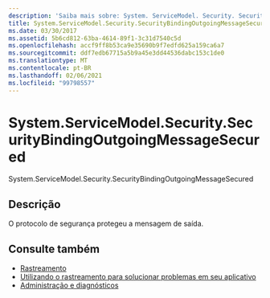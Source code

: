 ```yaml
---
description: 'Saiba mais sobre: System. ServiceModel. Security. SecurityBindingOutgoingMessageSecured'
title: System.ServiceModel.Security.SecurityBindingOutgoingMessageSecured
ms.date: 03/30/2017
ms.assetid: 5b6cd812-63ba-4614-89f1-3c31d7540c5d
ms.openlocfilehash: accf9ff8b53ca9e35690b9f7edfd625a159ca6a7
ms.sourcegitcommit: ddf7edb67715a5b9a45e3dd44536dabc153c1de0
ms.translationtype: MT
ms.contentlocale: pt-BR
ms.lasthandoff: 02/06/2021
ms.locfileid: "99798557"
---
```

# <a name="systemservicemodelsecuritysecuritybindingoutgoingmessagesecured"></a>System.ServiceModel.Security.SecurityBindingOutgoingMessageSecured

System.ServiceModel.Security.SecurityBindingOutgoingMessageSecured  
  
## <a name="description"></a>Descrição  

 O protocolo de segurança protegeu a mensagem de saída.  
  
## <a name="see-also"></a>Consulte também

- [Rastreamento](index.md)
- [Utilizando o rastreamento para solucionar problemas em seu aplicativo](using-tracing-to-troubleshoot-your-application.md)
- [Administração e diagnósticos](../index.md)
